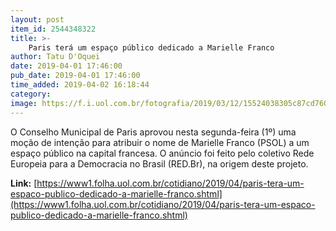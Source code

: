 ```yaml
---
layout: post
item_id: 2544348322
title: >-
    Paris terá um espaço público dedicado a Marielle Franco
author: Tatu D'Oquei
date: 2019-04-01 17:46:00
pub_date: 2019-04-01 17:46:00
time_added: 2019-04-02 16:18:44
category: 
image: https://f.i.uol.com.br/fotografia/2019/03/12/15524038305c87cd760fe71_1552403830_3x2_rt.jpg
---
```


O Conselho Municipal de Paris aprovou nesta segunda-feira (1º) uma moção de intenção para atribuir o nome de Marielle Franco (PSOL) a um espaço público na capital francesa. O anúncio foi feito pelo coletivo Rede Europeia para a Democracia no Brasil (RED.Br), na origem deste projeto.

**Link:** [https://www1.folha.uol.com.br/cotidiano/2019/04/paris-tera-um-espaco-publico-dedicado-a-marielle-franco.shtml](https://www1.folha.uol.com.br/cotidiano/2019/04/paris-tera-um-espaco-publico-dedicado-a-marielle-franco.shtml)


